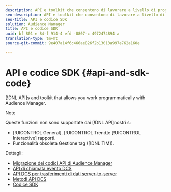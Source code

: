 ```yaml
---
description: API e toolkit che consentono di lavorare a livello di programmazione con Audience Manager.
seo-description: API e toolkit che consentono di lavorare a livello di programmazione con Audience Manager.
seo-title: API e codice SDK
solution: Audience Manager
title: API e codice SDK
uuid: bf 801 e 84-f 914-4 efd -8807-c 4972474894 a
translation-type: tm+mt
source-git-commit: 9e407a14f6c466ae826f2b13013a997e762a160e

---
```



# API e codice SDK {#api-and-sdk-code}

[!DNL API]s and toolkit that allows you work programmatically with Audience Manager.

>[!NOTE]
>
>Queste funzioni non sono supportate dai [!DNL API]nostri s:
>
>* [!UICONTROL General], [!UICONTROL Trend]e [!UICONTROL Interactive] rapporti.
>* Funzionalità obsoleta Gestione tag ([!DNL TIM]).


Dettagli:

* [Migrazione dei codici API di Audience Manager](api-swagger-migration.md)
* [API di chiamata evento DCS](dcs-intro/dcs-event-calls/dcs-event-calls.md)
* [API DCS per trasferimenti di dati server-to-server](dcs-intro/dcs-s2s/dcs-s2s.md)
* [Metodi API DCS](dcs-intro/dcs-api-reference/dcs-api-methods.md)
* [Codice SDK](/help/using/api/aam-sdk.md)
